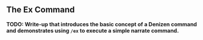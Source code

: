 The Ex Command
--------------

**TODO: Write-up that introduces the basic concept of a Denizen command and demonstrates using `/ex` to execute a simple narrate command.**
